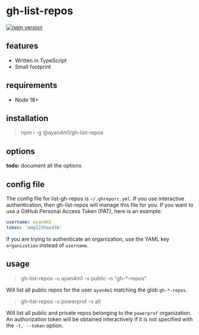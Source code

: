 # gh-list-repos

[![npm version](https://badge.fury.io/js/@ayan4m1%2Fgh-list-repos.svg)](https://badge.fury.io/js/@ayan4m1%2Fgh-list-repos)

## features

- Written in TypeScript
- Small footprint

## requirements

- Node 18+

## installation

> npm i -g @ayan4m1/gh-list-repos

## options

**todo:** document all the options

## config file

The config file for list-gh-repos is `~/.ghreporc.yml`. If you use interactive authentication, then gh-list-repos will manage this file for you. If you want to use a GitHub Personal Access Token (PAT), here is an example:

```yml
username: ayan4m1
token: 'omg123hax456'
```

If you are trying to authenticate an organization, use the YAML key `organization` instead of `username`.

## usage

> gh-list-repos -u ayan4m1 -v public -n "gh-\*-repos"

Will list all public repos for the user `ayan4m1` matching the glob `gh-*-repos`.

> gh-list-repos -o powerprof -v all

Will list all public and private repos belonging to the `powerprof` organization. An authorization token will be obtained interactively if it is not specified with the `-t, --token` option.
